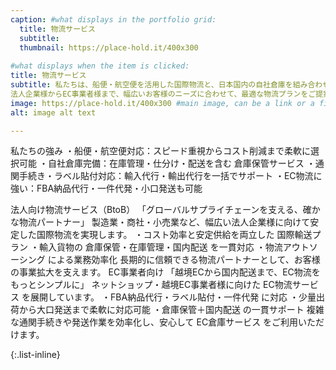 ```yaml
---
caption: #what displays in the portfolio grid:
  title: 物流サービス
  subtitle: 
  thumbnail: https://place-hold.it/400x300
  
#what displays when the item is clicked:
title: 物流サービス
subtitle: 私たちは、船便・航空便を活用した国際物流と、日本国内の自社倉庫を組み合わせた一貫サービスを提供しています。
法人企業様からEC事業者様まで、幅広いお客様のニーズに合わせて、最適な物流プランをご提案します。
image: https://place-hold.it/400x300 #main image, can be a link or a file in assets/img/portfolio
alt: image alt text

---
```

私たちの強み
・船便・航空便対応：スピード重視からコスト削減まで柔軟に選択可能
・自社倉庫完備：在庫管理・仕分け・配送を含む 倉庫保管サービス
・通関手続き・ラベル貼付対応：輸入代行・輸出代行を一括でサポート
・EC物流に強い：FBA納品代行・一件代発・小口発送も可能

法人向け物流サービス（BtoB）
「グローバルサプライチェーンを支える、確かな物流パートナー」
製造業・商社・小売業など、幅広い法人企業様に向けて安定した国際物流を実現します。
・コスト効率と安定供給を両立した 国際輸送プラン
・輸入貨物の 倉庫保管・在庫管理・国内配送 を一貫対応
・物流アウトソーシング による業務効率化
長期的に信頼できる物流パートナーとして、お客様の事業拡大を支えます。
EC事業者向け
「越境ECから国内配送まで、EC物流をもっとシンプルに」
ネットショップ・越境EC事業者様に向けた EC物流サービス を展開しています。
・FBA納品代行・ラベル貼付・一件代発 に対応
・少量出荷から大口発送まで柔軟に対応可能
・倉庫保管＋国内配送 の一貫サポート
複雑な通関手続きや発送作業を効率化し、安心して EC倉庫サービス をご利用いただけます。


{:.list-inline} 


